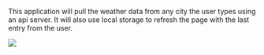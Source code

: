 This application will pull the weather data from any city the user types using an api server. It will also use local storage to refresh the page with the last entry from the user. 

<img src="image/weather-screenshot.png">
